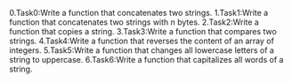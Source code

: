 0.Task0:Write a function that concatenates two strings.
1.Task1:Write a function that concatenates two strings with n bytes.
2.Task2:Write a function that copies a string.
3.Task3:Write a function that compares two strings.
4.Task4:Write a function that reverses the content of an array of integers.
5.Task5:Write a function that changes all lowercase letters of a string to uppercase.
6.Task6:Write a function that capitalizes all words of a string.

